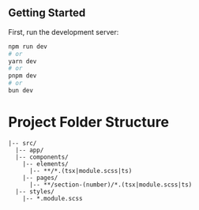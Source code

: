 ## Getting Started

First, run the development server:

```bash
npm run dev
# or
yarn dev
# or
pnpm dev
# or
bun dev
```
# Project Folder Structure

```
|-- src/
  |-- app/
  |-- components/
    |-- elements/
      |-- **/*.(tsx|module.scss|ts)
    |-- pages/
      |-- **/section-(number)/*.(tsx|module.scss|ts)
  |-- styles/
    |-- *.module.scss
```